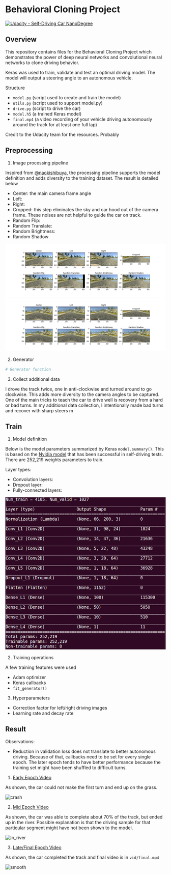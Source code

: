 # Behavioral Cloning Project

[![Udacity - Self-Driving Car NanoDegree](https://s3.amazonaws.com/udacity-sdc/github/shield-carnd.svg)](http://www.udacity.com/drive)

Overview
---
This repository contains files for the Behavioral Cloning Project
which demonstrates the power of deep neural networks and convolutional neural networks to clone driving behavior. 

Keras was used to train, validate and test an optimal driving model. The model will output a steering angle to an autonomous vehicle.

Structure
* `model.py` (script used to create and train the model)
* `utils.py` (script used to support model.py)
* `drive.py` (script to drive the car)
* `model.h5` (a trained Keras model)
* `final.mp4` (a video recording of your vehicle driving autonomously around the track for at least one full lap)

Credit to the Udacity team for the resources. Probably 

Preprocessing
---
1) Image processing pipeline

Inspired from [@naokishibuya](https://github.com/naokishibuya/car-behavioral-cloning), the processing pipeline supports the model definition and adds
diversity to the training dataset. The result is detailed below

* Center: the main camera frame angle
* Left:
* Right: 
* Cropped: this step eliminates the sky and car hood out of the camera frame. These noises are not helpful to guide the car on track.
* Random Flip:
* Random Translate:
* Random Brightness:
* Random Shadow

![2973](figs/fig_2973.png)
![4810](figs/fig_4810.png)

2) Generator

``` python
# Generator function
```

3) Collect additional data

I drove the track twice, one in anti-clockwise and turned around to go clockwise. This adds more diversity to the camera angles to be captured. One of the main tricks to teach the car to drive well is recovery from a hard or bad turns. In my additional data collection, I intentionally made bad turns and recover with sharp steers m


Train
---
1) Model definition

Below is the model parameters summarized by Keras `model.summary()`. This is based on the [Nvidia model](https://devblogs.nvidia.com/parallelforall/deep-learning-self-driving-cars/) that has been successful in self-driving tests. There are 252,219 weights parameters to train.

Layer types:
* Convolution layers:
* Dropout layer:
* Fully-connected layers:

![model](figs/nvidia.png)

2) Training operations

A few training features were used

* Adam optimizer
* Keras callbacks
* `fit_generator()`

3) Hyperparameters

* Correction factor for left/right driving images
* Learning rate and decay rate


Result
---
Observations:
* Reduction in validation loss does not translate to better autonomous driving. Because of that, callbacks need to be set for every single epoch.
The later epoch tends to have better performance because the training set might have been shuffled to difficult turns.


1) [Early Epoch Video](vid/early.mp4)

As shown, the car could not make the first turn and end up on the grass.

![crash](figs/early.png)

2) [Mid Epoch Video](vid/mid.mp4)

As shown, the car was able to complete about 70% of the track, but ended up in the river. Possible explanation is that the driving sample for that
particular segment might have not been shown to the model.

![in_river](figs/in_river.png)

3) [Late/Final Epoch Video](final.mp4)

As shown, the car completed the track and final video is in `vid/final.mp4`

![smooth](figs/smooth.png)

